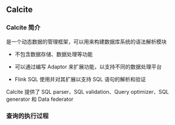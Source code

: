 Calcite
-------

### Calcite 简介

是一个动态数据的管理框架，可以用来构建数据库系统的语法解析模块

*   不包含数据存储、数据处理等功能

*   可以通过编写 Adaptor 来扩展功能，以支持不同的数据处理平台

*   Flink SQL 使用并对其扩展以支持 SQL 语句的解析和验证

Calcite 提供了 SQL parser、SQL validation、Query optimizer、SQL generator 和 Data federator

### 查询的执行过程

